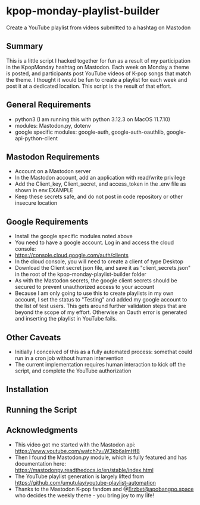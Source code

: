 # kpop-monday-playlist-builder
Create a YouTube playlist from videos submitted to a hashtag on Mastodon

## Summary
This is a little script I hacked together for fun as a result of my participation in the KpopMonday hashtag on Mastodon. Each week on Monday a theme is posted, and participants post YouTube videos of K-pop songs that match the theme. I thought it would be fun to create a playlist for each week and post it at a dedicated location. This script is the result of that effort.

## General Requirements
- python3 (I am running this with python 3.12.3 on MacOS 11.7.10)
- modules: Mastodon.py, dotenv
- google specific modules: google-auth, google-auth-oauthlib, google-api-python-client
 
## Mastodon Requirements
- Account on a Mastodon server
- In the Mastodon account, add an application with read/write privilege
- Add the Client_key, Client_secret, and access_token in the .env file as shown in env.EXAMPLE
- Keep these secrets safe, and do not post in code repository or other insecure location

## Google Requirements
- Install the google specific modules noted above
- You need to have a google account. Log in and access the cloud console:
- https://console.cloud.google.com/auth/clients
- In the cloud console, you will need to create a client of type Desktop
- Download the Client secret json file, and save it as "client_secrets.json" in the root of the kpop-monday-playlist-builder folder
- As with the Mastodon secrets, the google client secrets should be secured to prevent unauthorized access to your account
- Because I am only going to use this to create playlists in my own account, I set the status to "Testing" and added my google account to the list of test users. This gets around further validation steps that are beyond the scope of my effort. Otherwise an Oauth error is generated and inserting the playlist in YouTube fails.

## Other Caveats
- Initially I conceived of this as a fully automated process: somethat could run in a cron job without human intervention
- The current implementation requires human interaction to kick off the script, and complete the YouTube authorization

## Installation

## Running the Script

## Acknowledgments
- This video got me started with the Mastodon api: https://www.youtube.com/watch?v=W3kb6aImHf8
- Then I found the Mastodon.py module, which is fully featured and has documentation here: https://mastodonpy.readthedocs.io/en/stable/index.html
- The YouTube playlist generation is largely lifted from https://github.com/umutulay/youtube-playlist-automation
- Thanks to the Mastodon K-pop fandom and @Erzbet@apobangpo.space who decides the weekly theme - you bring joy to my life!
